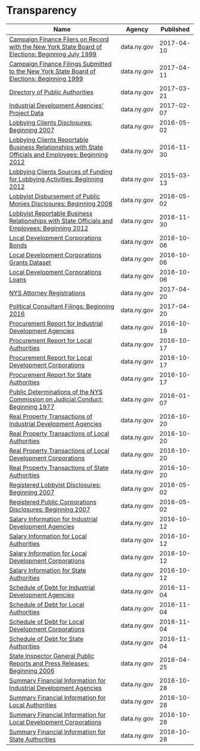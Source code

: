 # Transparency

Name | Agency | Published
---- | ---- | ---------
[Campaign Finance Filers on Record with the New York State Board of Elections: Beginning July 1999](../datasets/p9kb-7ijk.md) | data.ny.gov | 2017-04-10
[Campaign Finance Filings Submitted to the New York State Board of Elections: Beginning 1999](../datasets/55r5-jny4.md) | data.ny.gov | 2017-04-11
[Directory of Public Authorities](../datasets/4vym-q77x.md) | data.ny.gov | 2017-03-21
[Industrial Development Agencies' Project Data](../datasets/9rtk-3fkw.md) | data.ny.gov | 2017-02-07
[Lobbying Clients Disclosures: Beginning 2007](../datasets/8bmh-tuz3.md) | data.ny.gov | 2016-05-02
[Lobbying Clients Reportable Business Relationships with State Officials and Employees: Beginning 2012](../datasets/238s-kr2h.md) | data.ny.gov | 2016-11-30
[Lobbying Clients Sources of Funding for Lobbying Activities: Beginning 2012](../datasets/m8it-6x3c.md) | data.ny.gov | 2015-03-13
[Lobbyist Disbursement of Public Monies Disclosures: Beginning 2008](../datasets/scx8-uayk.md) | data.ny.gov | 2016-05-02
[Lobbyist Reportable Business Relationships with State Officials and Employees: Beginning 2012](../datasets/jtad-7m6s.md) | data.ny.gov | 2016-11-30
[Local Development Corporations Bonds](../datasets/9kfh-uzu3.md) | data.ny.gov | 2016-10-06
[Local Development Corporations Grants Dataset](../datasets/j5ab-5nj2.md) | data.ny.gov | 2016-10-06
[Local Development Corporations Loans](../datasets/vp83-gfyz.md) | data.ny.gov | 2016-10-06
[NYS Attorney Registrations](../datasets/eqw2-r5nb.md) | data.ny.gov | 2017-04-20
[Political Consultant Filings: Beginning 2016](../datasets/tekz-xrvb.md) | data.ny.gov | 2017-04-20
[Procurement Report for Industrial Development Agencies](../datasets/p3p6-xqr5.md) | data.ny.gov | 2016-10-19
[Procurement Report for Local Authorities](../datasets/8w5p-k45m.md) | data.ny.gov | 2016-10-17
[Procurement Report for Local Development Corporations](../datasets/d84c-dk28.md) | data.ny.gov | 2016-10-17
[Procurement Report for State Authorities](../datasets/ehig-g5x3.md) | data.ny.gov | 2016-10-17
[Public Determinations of the NYS Commission on Judicial Conduct: Beginning 1977](../datasets/gnpf-e4p2.md) | data.ny.gov | 2016-01-07
[Real Property Transactions of Industrial Development Agencies](../datasets/dixy-n3q7.md) | data.ny.gov | 2016-10-20
[Real Property Transactions of Local Authorities](../datasets/kmkz-x3aa.md) | data.ny.gov | 2016-10-20
[Real Property Transactions of Local Development Corporations](../datasets/ajgp-mddq.md) | data.ny.gov | 2016-10-20
[Real Property Transactions of State Authorities](../datasets/t7uh-5ac8.md) | data.ny.gov | 2016-10-20
[Registered Lobbyist Disclosures: Beginning 2007](../datasets/djsm-9cw7.md) | data.ny.gov | 2016-05-02
[Registered Public Corporations Disclosures: Beginning 2007](../datasets/kn2d-a3m3.md) | data.ny.gov | 2016-05-02
[Salary Information for Industrial Development Agencies](../datasets/9yx9-29p4.md) | data.ny.gov | 2016-10-12
[Salary Information for Local Authorities](../datasets/fx93-cifz.md) | data.ny.gov | 2016-10-12
[Salary Information for Local Development Corporations](../datasets/wryv-rizw.md) | data.ny.gov | 2016-10-12
[Salary Information for State Authorities](../datasets/unag-2p27.md) | data.ny.gov | 2016-10-12
[Schedule of Debt for Industrial Development Agencies](../datasets/dtk8-znku.md) | data.ny.gov | 2016-11-04
[Schedule of Debt for Local Authorities](../datasets/vfju-zm9q.md) | data.ny.gov | 2016-11-04
[Schedule of Debt for Local Development Corporations](../datasets/utc6-v4cn.md) | data.ny.gov | 2016-11-04
[Schedule of Debt for State Authorities](../datasets/f7ju-wpvk.md) | data.ny.gov | 2016-11-04
[State Inspector General Public Reports and Press Releases: Beginning 2006](../datasets/ptx6-hh79.md) | data.ny.gov | 2016-04-25
[Summary Financial Information for Industrial Development Agencies](../datasets/2jrz-w65a.md) | data.ny.gov | 2016-10-28
[Summary Financial Information for Local Authorities](../datasets/cgg6-2ah8.md) | data.ny.gov | 2016-10-28
[Summary Financial Information for Local Development Corporations](../datasets/wgry-y5zd.md) | data.ny.gov | 2016-10-28
[Summary Financial Information for State Authorities](../datasets/y6wc-tvay.md) | data.ny.gov | 2016-10-28

